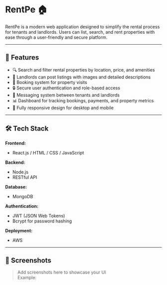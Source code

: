 # RentPe 🏠

RentPe is a modern web application designed to simplify the rental process for tenants and landlords. Users can list, search, and rent properties with ease through a user-friendly and secure platform.

---

## 🚀 Features

- 🔍 Search and filter rental properties by location, price, and amenities
- 📝 Landlords can post listings with images and detailed descriptions
- 📆 Booking system for property visits
- 🔒 Secure user authentication and role-based access
- 💬 Messaging system between tenants and landlords
- 📊 Dashboard for tracking bookings, payments, and property metrics
- 📱 Fully responsive design for desktop and mobile

---

## 🛠️ Tech Stack

**Frontend:**
- React.js / HTML / CSS / JavaScript  

**Backend:**
- Node.js
- RESTful API

**Database:**
- MongoDB

**Authentication:**
- JWT (JSON Web Tokens)  
- Bcrypt for password hashing

**Deployment:**
- AWS

---

## 📸 Screenshots

> Add screenshots here to showcase your UI  
> Example:
